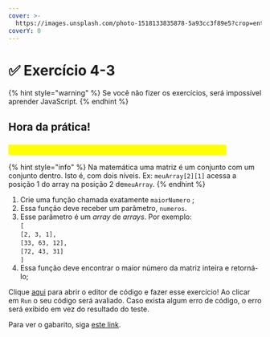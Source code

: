 ```yaml
---
cover: >-
  https://images.unsplash.com/photo-1518133835878-5a93cc3f89e5?crop=entropy&cs=srgb&fm=jpg&ixid=M3wxOTcwMjR8MHwxfHNlYXJjaHwxfHxtdWx0aXBsaWNhdGlvbnxlbnwwfHx8fDE2OTA4Mzc3MjJ8MA&ixlib=rb-4.0.3&q=85
coverY: 0
---
```


# ✅ Exercício 4-3

{% hint style="warning" %}
Se você não fizer os exercícios, será impossível aprender JavaScript.
{% endhint %}

## Hora da prática!

### <mark style="color:yellow;">\[A] Função que soma todos os números de uma matriz</mark>

{% hint style="info" %}
Na matemática uma matriz é um conjunto com um conjunto dentro. Isto é, com dois níveis. Ex: `meuArray[2][1]` acessa a posição 1 do array na posição 2 de`meuArray`.
{% endhint %}

1. Crie uma função chamada exatamente `maiorNumero` ;
2. Essa função deve receber um parâmetro, `numeros`.
3. Esse parâmetro é um _array_ de _arrays_. Por exemplo:\
   `[`\
   &#x20; `[2, 3, 1],`\
   &#x20; `[33, 63, 12],`\
   &#x20; `[72, 43, 31]`\
   `]`
4. Essa função deve encontrar o maior número da matriz inteira e retorná-lo;

Clique [aqui](https://esta.la/P7V) para abrir o editor de código e fazer esse exercício! Ao clicar em `Run` o seu código será avaliado. Caso exista algum erro de código, o erro será exibido em vez do resultado do teste.

Para ver o gabarito, siga [este link](https://esta.la/waQ).
